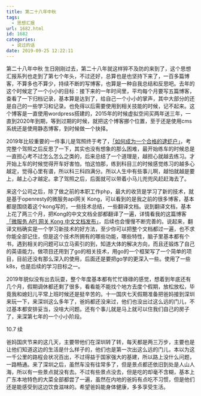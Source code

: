 ```yaml
---
title: 第二十八年中秋
tags:
  - 思想汇报
url: 1682.html
id: 1682
categories:
  - 说过的话
date: 2019-09-25 12:22:11
---
```


第二十八年中秋 生日刚刚过去，第二十八年就这样猝不及防的来到了，这个思想汇报系列也走到了第七个年头，不过还好，总算也是也坚持下来了，一百多篇博客，不算多也不算少，持续不断的写博客，也算是一种自我总结和反思吧。去年的这个时候定了一个小小的目标：接下来的一年时间里，平均每个月要写五篇博客，查看了一下归档记录，基本算是达到了，给自己一个小小的掌声，其中大部分的还是自己的一些学习和记录。也免得以后需要使用到相关技能的时候，记不起来。这个博客是一直使用wordpress搭建的，2015年的时候虚拟空间买两年送三年，一直到2020年到期，等到过期的时候，就把这个博客挪个位置，至于还是使用cms系统还是使用静态博客，到时候做一个抉择。

2019年比较重要的一件事儿是驾照终于考了，[「如何成为一个合格的逮虾户」](https://102no.com/2019/08/28/the-driver-s-test/)，考完整个驾照之后反思了一下，其实也没有想象的那么困难，最开始练车的时候总是一直担心考不过怎么怎么之类的，后来总结了一个道理是，越担心就越去练习。才开始上车的时候觉得开车好害怕，怕这怕那，练到科目三的时候感觉练习的越多心越定，觉得心里有谱，所以科三科四满分。所以人生中有些事儿啊，越怕就越是要上，越上心才越定。拿了驾照之后，后面就可以带着小马儿兜兜风赶赶海去了。

来这个公司之后，除了做之前的本职工作php，最大的收货是学习了新的技术，就是基于openresty的微服务api网关 Kong，可以看到的是我之前的很多博客，基本都是围绕着这个kong写的，一些技术总结，一些翻译文档。说到翻译文档，基本上花了两三个月，把Kong的中文文档全部都翻译了一遍，详情看我的这篇博客[「微服务 API 网关 Kong 中文文档发布」](https://102no.com/2019/06/27/kong-docs-cn/)，后续也会慢慢不断完善的。说起来，翻译文档确实是一个学习新技术的好方法，至少你可以把整个文档都过一遍，也不求你能全部记住，但是这个技术所拥有的哪些功能，哪些特性，脑子里基本都有个书，遇到相关的问题可以立马索引的到，知道大体的解决方向，而且还锻炼了自己的英语能力。做项目还用到了go的相关技术，用go的一个框架写了一个简单的项目，目前还没有那么深入的使用，后面还是要把go学的更深入一些。使用了一些k8s，也是后续的学习目标之一。 

2019年貌似没有出去玩耍，整个年度基本都有忙忙碌碌的感觉，想着到年底还有几个月，假期调休都还剩了很多，看看能不能找个地方去度个假期，放松放松，毕竟我和媳妇儿平常上班时候还是挺辛苦的。十一国庆七天假期准备把爸妈接到深圳来玩一下，来深圳这么多年了，爸妈都还没来过，他们也没出过这么远的门儿，不过基本都安排妥当，没啥大问题。还有个事儿就是马上就可以住我们自己的房子了，来深第七年的一个小小阶段。

10.7 续 

爸妈国庆节来的这几天，主要带他们在深圳转了转，每天都是两三万步，主要也是让他们知道这边的生活是什么样子的，他们也是第一次出这么远的门儿，本以为这一千公里的路程会状况百出，不过得益于国家强大的基建，所以路上没什么问题，一路畅通。来了深圳之后，虽然车没有往常多了，但是景点都还依旧到处是人山人海，所以有一些景点就没有去。不过有些景点没去，但是吃的却毫不含糊，基本上广东本地特色的大菜全部都尝了一遍，虽然在内地的爸妈有点吃不习惯，但是他们还是能感受到这边饮食滋味的。希望爸妈能身体健康，多多享受生活。
